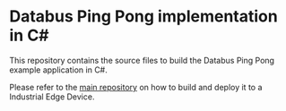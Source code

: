 # Databus Ping Pong implementation in C#

This repository contains the source files to build the Databus Ping Pong example application in C#.

Please refer to the [main repository](https://github.com/industrial-edge/databus-ping-pong) on how to build and deploy it to a Industrial Edge Device.